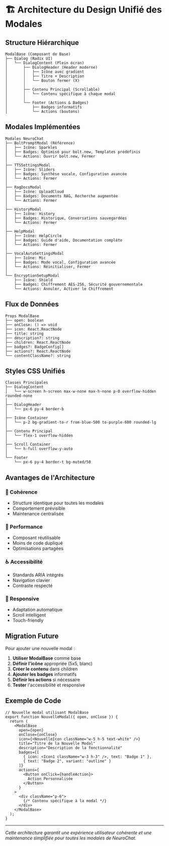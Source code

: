 # 🏗️ Architecture du Design Unifié des Modales

## Structure Hiérarchique

```
ModalBase (Composant de Base)
├── Dialog (Radix UI)
│   └── DialogContent (Plein écran)
│       ├── DialogHeader (Header moderne)
│       │   ├── Icône avec gradient
│       │   ├── Titre + Description
│       │   └── Bouton fermer (X)
│       │
│       ├── Contenu Principal (Scrollable)
│       │   └── Contenu spécifique à chaque modal
│       │
│       └── Footer (Actions & Badges)
│           ├── Badges informatifs
│           └── Actions (boutons)
```

## Modales Implémentées

```
Modales NeuroChat
├── BoltPromptModal (Référence)
│   ├── Icône: Sparkles
│   ├── Badges: Optimisé pour bolt.new, Templates prédéfinis
│   └── Actions: Ouvrir bolt.new, Fermer
│
├── TTSSettingsModal
│   ├── Icône: Sliders
│   ├── Badges: Synthèse vocale, Configuration avancée
│   └── Actions: Fermer
│
├── RagDocsModal
│   ├── Icône: UploadCloud
│   ├── Badges: Documents RAG, Recherche augmentée
│   └── Actions: Fermer
│
├── HistoryModal
│   ├── Icône: History
│   ├── Badges: Historique, Conversations sauvegardées
│   └── Actions: Fermer
│
├── HelpModal
│   ├── Icône: HelpCircle
│   ├── Badges: Guide d'aide, Documentation complète
│   └── Actions: Fermer
│
├── VocalAutoSettingsModal
│   ├── Icône: Mic
│   ├── Badges: Mode vocal, Configuration avancée
│   └── Actions: Réinitialiser, Fermer
│
└── EncryptionSetupModal
    ├── Icône: Shield
    ├── Badges: Chiffrement AES-256, Sécurité gouvernementale
    └── Actions: Annuler, Activer le Chiffrement
```

## Flux de Données

```
Props ModalBase
├── open: boolean
├── onClose: () => void
├── icon: React.ReactNode
├── title: string
├── description?: string
├── children: React.ReactNode
├── badges?: BadgeConfig[]
├── actions?: React.ReactNode
└── contentClassName?: string
```

## Styles CSS Unifiés

```
Classes Principales
├── DialogContent
│   └── w-screen h-screen max-w-none max-h-none p-0 overflow-hidden rounded-none
│
├── DialogHeader
│   └── px-6 py-4 border-b
│
├── Icône Container
│   └── p-2 bg-gradient-to-r from-blue-500 to-purple-600 rounded-lg
│
├── Contenu Principal
│   └── flex-1 overflow-hidden
│
├── Scroll Container
│   └── h-full overflow-y-auto
│
└── Footer
    └── px-6 py-4 border-t bg-muted/50
```

## Avantages de l'Architecture

### 🎯 Cohérence
- Structure identique pour toutes les modales
- Comportement prévisible
- Maintenance centralisée

### 🚀 Performance
- Composant réutilisable
- Moins de code dupliqué
- Optimisations partagées

### ♿ Accessibilité
- Standards ARIA intégrés
- Navigation clavier
- Contraste respecté

### 📱 Responsive
- Adaptation automatique
- Scroll intelligent
- Touch-friendly

## Migration Future

Pour ajouter une nouvelle modal :

1. **Utiliser ModalBase** comme base
2. **Définir l'icône** appropriée (5x5, blanc)
3. **Créer le contenu** dans children
4. **Ajouter les badges** informatifs
5. **Définir les actions** si nécessaire
6. **Tester** l'accessibilité et responsive

## Exemple de Code

```tsx
// Nouvelle modal utilisant ModalBase
export function NouvelleModal({ open, onClose }) {
  return (
    <ModalBase
      open={open}
      onClose={onClose}
      icon={<NouvelleIcon className="w-5 h-5 text-white" />}
      title="Titre de la Nouvelle Modal"
      description="Description de la fonctionnalité"
      badges={[
        { icon: <Icon1 className="w-3 h-3" />, text: "Badge 1" },
        { text: "Badge 2", variant: "outline" }
      ]}
      actions={
        <Button onClick={handleAction}>
          Action Personnalisée
        </Button>
      }
    >
      <div className="p-6">
        {/* Contenu spécifique à la modal */}
      </div>
    </ModalBase>
  );
}
```

---

*Cette architecture garantit une expérience utilisateur cohérente et une maintenance simplifiée pour toutes les modales de NeuroChat.*
